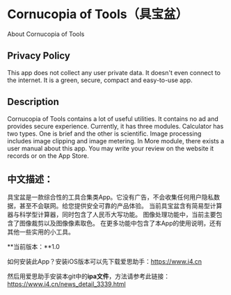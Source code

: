 # Cornucopia of Tools（具宝盆）
About Cornucopia of Tools

## Privacy Policy

This app does not collect any user private data. It doesn't even connect to the internet. It is a green, secure, compact and easy-to-use app.

## Description

Cornucopia of Tools contains a lot of useful utilities. It contains no ad and provides secure experience.
Currently, it has three modules. Calculator has two types. One is brief and the other is scientific.
Image processing includes image clipping and image metering.
In More module, there exists a user manual about this app. You may write your review on the website it records or on the App Store.

## 中文描述：

具宝盆是一款综合性的工具合集类App。它没有广告，不会收集任何用户隐私数据，甚至不会联网。给您提供安全可靠的产品体验。
当前具宝盆含有简易型计算器与科学型计算器，同时包含了人民币大写功能。
图像处理功能中，当前主要包含了图像裁剪以及图像像素取色。
在更多功能中包含了本App的使用说明，还有其他一些实用的小工具。

**当前版本：**1.0

如何安装此App？安装iOS版本可以先下载爱思助手：https://www.i4.cn

然后用爱思助手安装本git中的**ipa文件**，方法请参考此链接：https://www.i4.cn/news_detail_3339.html

